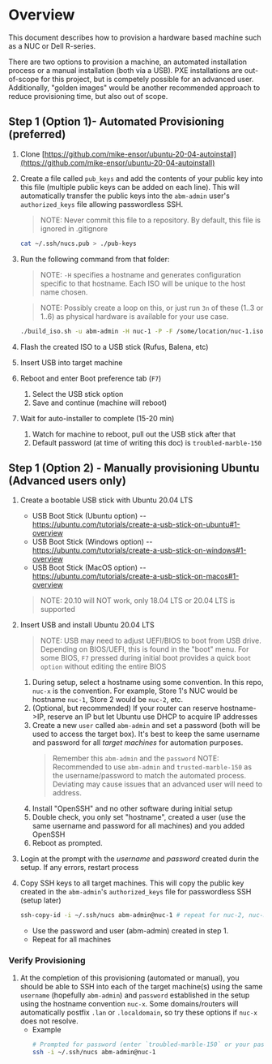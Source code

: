 # Overview

This document describes how to provision a hardware based machine such as a NUC or Dell R-series.

There are two options to provision a machine, an automated installation process or a manual installation (both via a USB). PXE installations are out-of-scope for this project, but is competely possible for an advanced user. Additionally, "golden images" would be another recommended approach to reduce provisioning time, but also out of scope.

## Step 1 (Option 1)- Automated Provisioning (preferred)

1. Clone [https://github.com/mike-ensor/ubuntu-20-04-autoinstall](https://github.com/mike-ensor/ubuntu-20-04-autoinstall)
1. Create a file called `pub_keys` and add the contents of your public key into this file (multiple public keys can be added on each line). This will automatically transfer the public keys into the `abm-admin` user's `authorized_keys` file allowing passwordless SSH.

    > NOTE: Never commit this file to a repository. By default, this file is ignored in .gitignore

    ```bash
    cat ~/.ssh/nucs.pub > ./pub-keys
    ```
1. Run the following command from that folder:
    > NOTE: `-H` specifies a hostname and generates configuration specific to that hostname. Each ISO will be unique to the host name chosen.

    > NOTE: Possibly create a loop on this, or just run `3n` of these (1..3 or 1..6) as physical hardware is available for your use case.
    ```bash
    ./build_iso.sh -u abm-admin -H nuc-1 -P -F /some/location/nuc-1.iso
    ```
1. Flash the created ISO to a USB stick (Rufus, Balena, etc)
1. Insert USB into target machine
1. Reboot and enter Boot preference tab (`F7`)
    1. Select the USB stick option
    1. Save and continue (machine will reboot)
1. Wait for auto-installer to complete (15-20 min)
    1. Watch for machine to reboot, pull out the USB stick after that
    1. Default password (at time of writing this doc) is `troubled-marble-150`

## Step 1 (Option 2) - Manually provisioning Ubuntu (Advanced users only)

1. Create a bootable USB stick with Ubuntu 20.04 LTS
    * USB Boot Stick (Ubuntu option) -- https://ubuntu.com/tutorials/create-a-usb-stick-on-ubuntu#1-overview
    * USB Boot Stick (Windows option) -- https://ubuntu.com/tutorials/create-a-usb-stick-on-windows#1-overview
    * USB Boot Stick (MacOS option) -- https://ubuntu.com/tutorials/create-a-usb-stick-on-macos#1-overview

    > NOTE: 20.10 will NOT work, only 18.04 LTS or 20.04 LTS is supported

1. Insert USB and install Ubuntu 20.04 LTS

    > NOTE: USB may need to adjust UEFI/BIOS to boot from USB drive. Depending on BIOS/UEFI, this is found in the "boot" menu. For some BIOS, `F7` pressed during initial boot provides a quick `boot option` without editing the entire BIOS

    1. During setup, select a hostname using some convention. In this repo, `nuc-x` is the convention. For example, Store 1's NUC would be hostname `nuc-1`, Store 2 would be `nuc-2`, etc.
    1. (Optional, but recommended) If your router can reserve hostname->IP, reserve an IP but let Ubuntu use DHCP to acquire IP addresses
    1. Create a new `user` called `abm-admin` and set a password (both will be used to access the target box). It's best to keep the same username and password for all *target machines* for automation purposes.
        > Remember this `abm-admin` and the `password`
        > NOTE: Recommended to use `abm-admin` and `trusted-marble-150` as the username/password to match the automated process. Deviating may cause issues that an advanced user will need to address.
    1. Install "OpenSSH" and no other software during initial setup
    1. Double check, you only set "hostname", created a user (use the same username and password for all machines) and you added OpenSSH
    1. Reboot as prompted.
1. Login at the prompt with the *username* and *password* created durin the setup. If any errors, restart process
1. Copy SSH keys to all target machines. This will copy the public key created in the `abm-admin`'s `authorized_keys` file for passwordless SSH (setup later)

    ```bash
    ssh-copy-id -i ~/.ssh/nucs abm-admin@nuc-1 # repeat for nuc-2, nuc-3...
    ```
    * Use the password and user (abm-admin) created in step 1.
    * Repeat for all machines

### Verify Provisioning

1. At the completion of this provisioning (automated or manual), you should be able to SSH into each of the target machine(s) using the same `username` (hopefully `abm-admin`) and `password` established in the setup using the hostname convention `nuc-x`. Some domains/routers will automatically postfix `.lan` or `.localdomain`, so try these options if `nuc-x` does not resolve.
    * Example
        ```bash
        # Prompted for password (enter `troubled-marble-150` or your password)
        ssh -i ~/.ssh/nucs abm-admin@nuc-1
        ```
